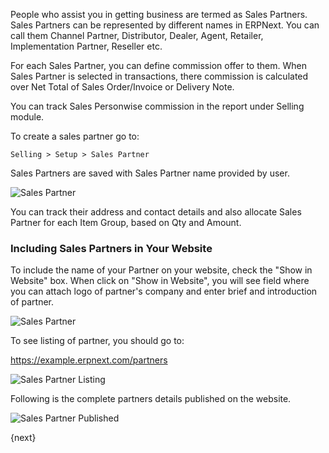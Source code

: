 People who assist you in getting business are termed as Sales Partners. Sales Partners can be represented by different names in ERPNext. You can call them Channel Partner, Distributor, Dealer, Agent, Retailer, Implementation Partner, Reseller etc.

For each Sales Partner, you can define commission offer to them. When Sales Partner is selected in transactions, there commission is calculated over Net Total of Sales Order/Invoice or Delivery Note.

You can track Sales Personwise commission in the report under Selling module.

To create a sales partner go to:

`Selling > Setup > Sales Partner`

Sales Partners are saved with Sales Partner name provided by user.

<img class="screenshot" alt="Sales Partner" src="/assets/manual_erpnext_com/img/selling/sales-partner.png">

You can track their address and contact details and also allocate Sales Partner for each Item Group, based on Qty and Amount.

### Including Sales Partners in Your Website

To include the name of your Partner on your website, check the "Show in
Website" box. When click on "Show in Website", you will see field where you can attach logo of partner's company and enter brief and introduction of partner.

<img class="screenshot" alt="Sales Partner" src="/assets/manual_erpnext_com/img/selling/sales-partner-website.png">

To see listing of partner, you should go to:

https://example.erpnext.com/partners

![Sales Partner Listing](/assets/manual_erpnext_com/old_images/erpnext/sales-partner-listing.png)

Following is the complete partners details published on the website.

![Sales Partner Published](/assets/manual_erpnext_com/old_images/erpnext/sales-partner-published.png)

{next}
